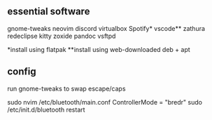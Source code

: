 ## essential software
gnome-tweaks
neovim
discord
virtualbox
Spotify*
vscode**
zathura
redeclipse
kitty
zoxide
pandoc
vsftpd

*install using flatpak
**install using web-downloaded deb + apt

## config
run gnome-tweaks to swap escape/caps

sudo nvim /etc/bluetooth/main.conf
ControllerMode = "bredr"
sudo /etc/init.d/bluetooth restart
